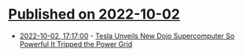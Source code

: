 # [Published on 2022-10-02](index.md)

* [2022-10-02, 17:17:00](https://tech.slashdot.org/story/22/10/02/0049255/tesla-unveils-new-dojo-supercomputer-so-powerful-it-tripped-the-power-grid?utm_source=rss1.0mainlinkanon&utm_medium=feed) - [Tesla Unveils New Dojo Supercomputer So Powerful It Tripped the Power Grid](https://tech.slashdot.org/story/22/10/02/0049255/tesla-unveils-new-dojo-supercomputer-so-powerful-it-tripped-the-power-grid?utm_source=rss1.0mainlinkanon&utm_medium=feed)
